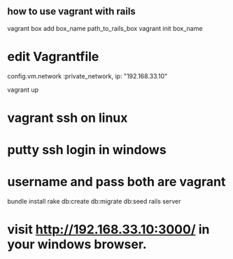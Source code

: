 ## how to use vagrant with rails

vagrant box add box_name path_to_rails_box
vagrant init box_name

# edit Vagrantfile
config.vm.network :private_network, ip: "192.168.33.10"

vagrant up
# vagrant ssh on linux
# putty ssh login in windows
# username and pass both are vagrant

bundle install
rake db:create db:migrate db:seed
rails server
# visit http://192.168.33.10:3000/ in your windows browser.
